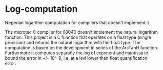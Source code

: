 # Log-computation
Neperian logarithm computation for compilers that doesn't implement it

The microtec C compiler for 68040 doesn't implement the natural logarithm fonction.
This project is a C function that operates on a float type (single precision) and returns the natural logarithm with the float type. The computation is based on the development in series of the ArcTanH function. Furthermore it computes separatly the log of exponent and mantissa to bound the error in +/- 10^-9, i.e. at a levl lower than float quantification error.
